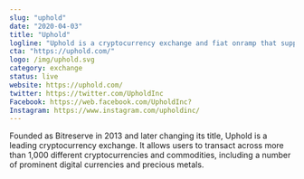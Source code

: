 ```yaml
---
slug: "uphold"
date: "2020-04-03"
title: "Uphold"
logline: "Uphold is a cryptocurrency exchange and fiat onramp that supports the SOL asset."
cta: "https://uphold.com/"
logo: /img/uphold.svg
category: exchange
status: live
website: https://uphold.com/
twitter: https://twitter.com/UpholdInc
Facebook: https://web.facebook.com/UpholdInc?
Instagram: https://www.instagram.com/upholdinc/
---
```


Founded as Bitreserve in 2013 and later changing its title, Uphold is a leading cryptocurrency exchange. It allows users to transact across more than 1,000 different cryptocurrencies and commodities, including a number of prominent digital currencies and precious metals.

